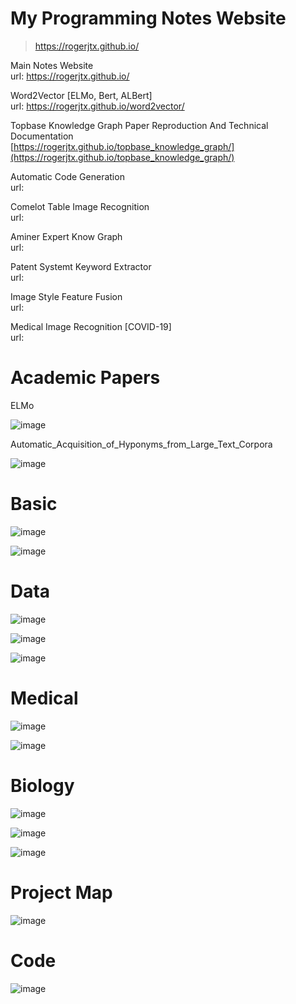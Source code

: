 # My Programming Notes Website

>https://rogerjtx.github.io/


Main Notes Website  
url: https://rogerjtx.github.io/

Word2Vector [ELMo, Bert, ALBert]    
url: https://rogerjtx.github.io/word2vector/

Topbase Knowledge Graph Paper Reproduction And Technical Documentation  
[https://rogerjtx.github.io/topbase_knowledge_graph/](https://rogerjtx.github.io/topbase_knowledge_graph/)

Automatic Code Generation  
url:

Comelot Table Image Recognition   
url:

Aminer Expert Know Graph  
url:

Patent Systemt Keyword Extractor   
url:


Image Style Feature Fusion  
url:

Medical Image Recognition [COVID-19]  
url:



# Academic Papers

ELMo

![image](https://github.com/RogerJTX/Notes_And_Paper_Sharing/blob/master/image_article/00_All_article_light/ELMo_01_light.jpg)

Automatic_Acquisition_of_Hyponyms_from_Large_Text_Corpora

![image](https://github.com/RogerJTX/Paper_sharing/blob/master/Automatic_Acquisition_of_Hyponyms_from_Large_Text_Corpora.png)


# Basic

![image](https://github.com/RogerJTX/Notes_And_Paper_Sharing/blob/master/image_basic/cn_dbpedia01.jpg)

![image](https://github.com/RogerJTX/Notes_And_Paper_Sharing/blob/master/image_basic/topbase01.jpg)


# Data

![image](https://github.com/RogerJTX/Notes_And_Paper_Sharing/blob/master/image_data/domain_model.jpg)

![image](https://github.com/RogerJTX/Notes_And_Paper_Sharing/blob/master/image_data/domain_model02.png)

![image](https://github.com/RogerJTX/Notes_And_Paper_Sharing/blob/master/image_data/music_code_02.jpg)


# Medical

![image](https://github.com/RogerJTX/Notes_And_Paper_Sharing/blob/master/image_medical/covid_CT02.jpg)

![image](https://github.com/RogerJTX/Notes_And_Paper_Sharing/blob/master/image_medical/covid_CT03.jpg)


# Biology

![image](https://github.com/RogerJTX/Notes_And_Paper_Sharing/blob/master/image_biology/Image15.jpg)

![image](https://github.com/RogerJTX/Notes_And_Paper_Sharing/blob/master/image_biology/Image18.jpg)

![image](https://github.com/RogerJTX/Notes_And_Paper_Sharing/blob/master/image_biology/Image20.jpg)

# Project Map

![image](https://github.com/RogerJTX/Notes_And_Paper_Sharing/blob/master/image_project_map/title_generation.png)


# Code

![image](https://github.com/RogerJTX/Notes_And_Paper_Sharing/blob/master/image_code/Gradient_descent.png)

